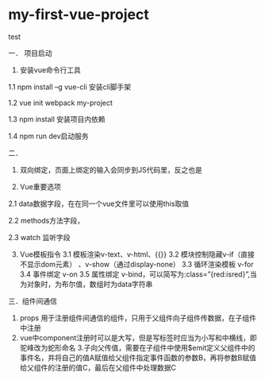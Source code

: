 # my-first-vue-project
test

一．	项目启动

1.	安装vue命令行工具

1.1 npm install –g vue-cli 安装cli脚手架

1.2 vue init webpack my-project

1.3 npm install 安装项目内依赖

1.4 npm run dev启动服务

二．

1. 双向绑定，页面上绑定的输入会同步到JS代码里，反之也是

2. Vue重要选项

2.1 data数据字段，在在同一个vue文件里可以使用this取值

2.2 methods方法字段，

2.3 watch 监听字段

3. Vue模板指令
	3.1 模板渲染v-text、v-html、{{}}
	3.2 模块控制隐藏v-if（直接不显示dom元素） 、v-show（通过display-none）
	3.3 循环渲染模板 v-for
	3.4 事件绑定 v-on 
	3.5 属性绑定 v-bind，可以简写为:class=”{red:isred}”,当为对象时，为布尔值，数组时为data字符串
	
三．组件间通信

1. props 用于注册组件间通信的组件，只用于父组件向子组件传数据，在子组件中注册
2. vue中component注册时可以是大写，但是写标签时应当为小写和中横线，即驼峰改为蛇形命名
3.子向父传值，需要在子组件中使用$emit定义父组件中的事件名，并将自己的值A赋值给父组件指定事件函数的参数B，再将参数B赋值给父组件的注册的值C，最后在父组件中处理数据C
